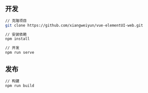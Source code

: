 ## 开发

``` bash
// 克隆项目
git clone https://github.com/xiangweiyun/vue-elementUI-web.git

// 安装依赖
npm install

// 开发
npm run serve
```



## 发布

```bash
// 构建
npm run build
```

